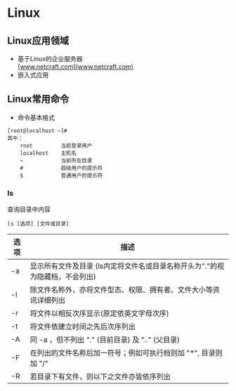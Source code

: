 # Linux

## Linux应用领域

* 基于Linux的企业服务器  
[www.netcraft.com](www.netcraft.com)
* 嵌入式应用

## Linux常用命令

* 命令基本格式

```text
[root@localhost ~]#
其中：
    root         当前登录用户
    localhost    主机名
    ~            当前所在目录
    #            超级用户的提示符
    $            普通用户的提示符
```

### ls

查询目录中内容

`ls [选项] [文件或目录]`

选项 | 描述
--  |--
-a | 显示所有文件及目录 (ls内定将文件名或目录名称开头为"."的视为隐藏档，不会列出)
-l | 除文件名称外，亦将文件型态、权限、拥有者、文件大小等资讯详细列出
-r | 将文件以相反次序显示(原定依英文字母次序)
-t | 将文件依建立时间之先后次序列出
-A | 同 -a ，但不列出 "." (目前目录) 及 ".." (父目录)
-F | 在列出的文件名称后加一符号；例如可执行档则加 "*", 目录则加 "/"
-R | 若目录下有文件，则以下之文件亦皆依序列出
